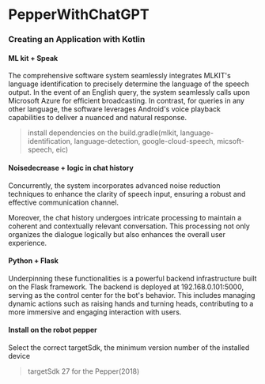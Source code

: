 # PepperWithChatGPT

### Creating an Application with Kotlin

#### ML kit + Speak
The comprehensive software system seamlessly integrates MLKIT's language identification to precisely determine the language of the speech output. In the event of an English query, the system seamlessly calls upon Microsoft Azure for efficient broadcasting. In contrast, for queries in any other language, the software leverages Android's voice playback capabilities to deliver a nuanced and natural response.

>install dependencies on the build.gradle(mlkit, language-identification, language-detection, google-cloud-speech, micsoft-speech, eic)

#### Noisedecrease + logic in chat history
Concurrently, the system incorporates advanced noise reduction techniques to enhance the clarity of speech input, ensuring a robust and effective communication channel.

Moreover, the chat history undergoes intricate processing to maintain a coherent and contextually relevant conversation. This processing not only organizes the dialogue logically but also enhances the overall user experience.
#### Python + Flask
Underpinning these functionalities is a powerful backend infrastructure built on the Flask framework. The backend is deployed at 192.168.0.101:5000, serving as the control center for the bot's behavior. This includes managing dynamic actions such as raising hands and turning heads, contributing to a more immersive and engaging interaction with users.

#### Install on the robot pepper
Select the correct targetSdk, the minimum version number of the installed device
> targetSdk 27 for the Pepper(2018)
